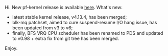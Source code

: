 Hi. New pf-kernel release is available
[here](https://pf.natalenko.name/sources/4.13/patch-4.13-pf5.xz). What's new:

  * latest stable kernel release, v4.13.4, has been merged;
  * blk-mq patchset, aimed to cure suspend-resume I/O hang issue, has been updated from v3 to v6;
  * finally, BFS VRQ CPU scheduler has been renamed to PDS and updated to v0.98 + extra fix from git tree has been merged.

Enjoy.


